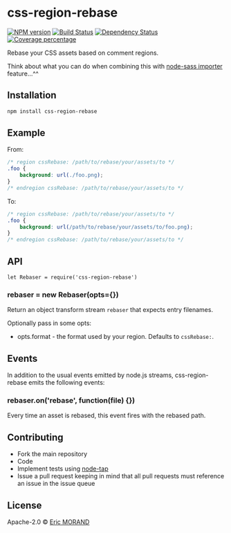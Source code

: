 # css-region-rebase

[![NPM version][npm-image]][npm-url] [![Build Status][travis-image]][travis-url] [![Dependency Status][daviddm-image]][daviddm-url] [![Coverage percentage][coveralls-image]][coveralls-url]

Rebase your CSS assets based on comment regions.

Think about what you can do when combining this with [node-sass importer](https://github.com/sass/node-sass#importer--v200---experimental) feature...^^

## Installation

```bash
npm install css-region-rebase
```

## Example

From:
``` css
/* region cssRebase: /path/to/rebase/your/assets/to */
.foo {
    background: url(./foo.png);
}
/* endregion cssRebase: /path/to/rebase/your/assets/to */
```

To:
``` css
/* region cssRebase: /path/to/rebase/your/assets/to */
.foo {
    background: url(/path/to/rebase/your/assets/to/foo.png);
}
/* endregion cssRebase: /path/to/rebase/your/assets/to */
```

## API

`let Rebaser = require('css-region-rebase')`

### rebaser = new Rebaser(opts={})

Return an object transform stream `rebaser` that expects entry filenames.

Optionally pass in some opts:

* opts.format - the format used by your region. Defaults to `cssRebase:`.

## Events

In addition to the usual events emitted by node.js streams, css-region-rebase emits the following events:

### rebaser.on('rebase', function(file) {})

Every time an asset is rebased, this event fires with the rebased path.

## Contributing

* Fork the main repository
* Code
* Implement tests using [node-tap](https://github.com/tapjs/node-tap)
* Issue a pull request keeping in mind that all pull requests must reference an issue in the issue queue

## License

Apache-2.0 © [Eric MORAND]()

[npm-image]: https://badge.fury.io/js/css-region-rebase.svg
[npm-url]: https://npmjs.org/package/css-region-rebase
[travis-image]: https://travis-ci.org/ericmorand/css-region-rebase.svg?branch=master
[travis-url]: https://travis-ci.org/ericmorand/css-region-rebase
[daviddm-image]: https://david-dm.org/ericmorand/css-region-rebase.svg?theme=shields.io
[daviddm-url]: https://david-dm.org/ericmorand/css-region-rebase
[coveralls-image]: https://coveralls.io/repos/github/ericmorand/css-region-rebase/badge.svg
[coveralls-url]: https://coveralls.io/github/ericmorand/css-region-rebase